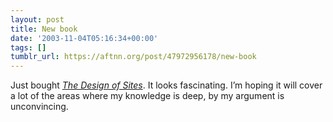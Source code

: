 ```yaml
---
layout: post
title: New book
date: '2003-11-04T05:16:34+00:00'
tags: []
tumblr_url: https://aftnn.org/post/47972956178/new-book
---
```

<p>Just bought <em><a href="http://www.amazon.co.uk/exec/obidos/ASIN/020172149X/ref=sr_aps_books_1_1/026-7993890-6362025">The Design of Sites</a></em>. It looks fascinating. I&rsquo;m hoping it will cover a lot of the areas where my knowledge is deep, by my argument is unconvincing.</p>
